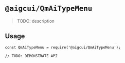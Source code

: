 # `@aigcui/QmAiTypeMenu`

> TODO: description

## Usage

```
const QmAiTypeMenu = require('@aigcui/QmAiTypeMenu');

// TODO: DEMONSTRATE API
```
